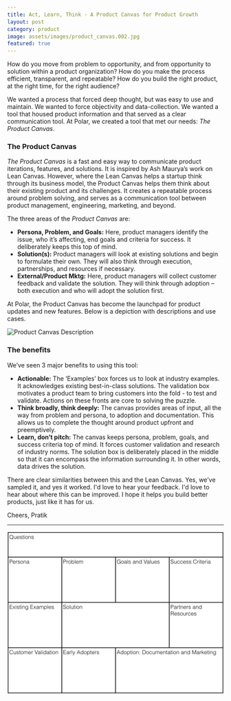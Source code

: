 ```yaml
---
title: Act, Learn, Think - A Product Canvas for Product Growth
layout: post
category: product
image: assets/images/product_canvas.002.jpg
featured: true
---
```


How do you move from problem to opportunity, and from opportunity to solution within a product organization? How do you make the process efficient, transparent, and repeatable? How do you build the right product, at the right time, for the right audience?

We wanted a process that forced deep thought, but was easy to use and maintain. We wanted to force objectivity and data-collection. We wanted a tool that housed product information and that served as a clear communication tool. At Polar, we created a tool that met our needs: _The Product Canvas_.

### The Product Canvas

_The Product Canvas_ is a fast and easy way to communicate product iterations, features, and solutions. It is inspired by Ash Maurya’s work on Lean Canvas. However, where the Lean Canvas helps a startup think through its business model, the Product Canvas helps them think about their existing product and its challenges. It creates a repeatable process around problem solving, and serves as a communication tool between product management, engineering, marketing, and beyond.

The three areas of the _Product Canvas_ are:

* **Persona, Problem, and Goals:** Here, product managers identify the issue, who it’s affecting, end goals and criteria for success. It deliberately keeps this top of mind.
* **Solution(s):** Product managers will look at existing solutions and begin to formulate their own. They will also think through execution, partnerships, and resources if necessary.
* **External/Product Mktg:** Here, product managers will collect customer feedback and validate the solution. They will think through adoption – both execution and who will adopt the solution first.

At Polar, the Product Canvas has become the launchpad for product updates and new features. Below is a depiction with descriptions and use cases.

![Product Canvas Description]({{site.url}}/images/product_canvas.002.jpg)

### The benefits

We’ve seen 3 major benefits to using this tool:

* **Actionable:** The ‘Examples’ box forces us to look at industry examples. It acknowledges existing best-in-class solutions. The validation box motivates a product team to bring customers into the fold - to test and validate. Actions on these fronts are core to solving the puzzle.
* **Think broadly, think deeply:** The canvas provides areas of input, all the way from problem and persona, to adoption and documentation. This allows us to complete the thought around product upfront and preemptively.
* **Learn, don’t pitch:** The canvas keeps persona, problem, goals, and success criteria top of mind. It forces customer validation and research of industry norms. The solution box is deliberately placed in the middle so that it can encompass the information surrounding it. In other words, data drives the solution.

There are clear similarities between this and the Lean Canvas. Yes, we’ve sampled it, and yes it worked. I'd love to hear your feedback. I'd love to hear about where this can be improved. I hope it helps you build better products, just like it has for us.

Cheers,
Pratik

<hr/>

![Product Canvas Empty](/../images/product_canvas.001.png)
